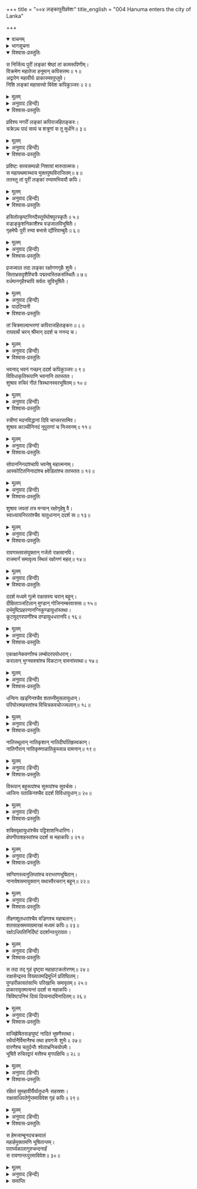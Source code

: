 +++
title = "००४ लङ्कापुरीप्रवेशः"
title_english = "004 Hanuma enters the city of Lanka"

+++
<details open><summary>वाचनम्</summary>
<div caption="श्रीराम-हरिसीताराममूर्ति-घनपाठिभ्यां वचनम्" class="audioEmbed" src="https://archive.org/download/Ramayana-recitation-Sriram-harisItArAmamUrti-Ghanapaati-v2/Kanda_5/Kanda_5_SK-004-Hanuma_enters_the_city_of_Lanka.mp3"></div>
</details>

<details><summary>भागसूचना</summary>

4. हनुमान् जी का लंकापुरी एवं रावणके अन्तःपुरमें प्रवेश
</details>

<details open><summary>विश्वास-प्रस्तुतिः</summary>

स निर्जित्य पुरीं लङ्कां श्रेष्ठां तां कामरूपिणीम्।  
विक्रमेण महातेजा हनूमान् कपिसत्तमः॥ १॥  
अद्वारेण महावीर्यः प्राकारमवपुप्लुवे।  
निशि लङ्कां महासत्त्वो विवेश कपिकुञ्जरः॥ २॥
</details>

<details><summary>मूलम्</summary>

स निर्जित्य पुरीं लङ्कां श्रेष्ठां तां कामरूपिणीम्।  
विक्रमेण महातेजा हनूमान् कपिसत्तमः॥ १॥  
अद्वारेण महावीर्यः प्राकारमवपुप्लुवे।  
निशि लङ्कां महासत्त्वो विवेश कपिकुञ्जरः॥ २॥
</details>

<details><summary>अनुवाद (हिन्दी)</summary>

इच्छानुसार रूप धारण करनेवाली श्रेष्ठ राक्षसी लंकापुरीको अपने पराक्रमसे परास्त करके महातेजस्वी महाबली महान् सत्त्वशाली वानरशिरोमणि कपिकुञ्जर हनुमान् बिना दरवाजेके ही रातमें चहारदीवारी फाँद गये और लंकाके भीतर घुस गये॥ १-२॥
</details>

<details open><summary>विश्वास-प्रस्तुतिः</summary>

प्रविश्य नगरीं लङ्कां कपिराजहितङ्करः।  
चक्रेऽथ पादं सव्यं च शत्रूणां स तु मूर्धनि॥ ३॥
</details>

<details><summary>मूलम्</summary>

प्रविश्य नगरीं लङ्कां कपिराजहितङ्करः।  
चक्रेऽथ पादं सव्यं च शत्रूणां स तु मूर्धनि॥ ३॥
</details>

<details><summary>अनुवाद (हिन्दी)</summary>

कपिराज सुग्रीवका हित करनेवाले हनुमान् जी ने इस तरह लंकापुरीमें प्रवेश करके मानो शत्रुओंके सिरपर अपना बायाँ पैर रख दिया॥ ३॥
</details>

<details open><summary>विश्वास-प्रस्तुतिः</summary>

प्रविष्टः सत्त्वसम्पन्नो निशायां मारुतात्मजः।  
स महापथमास्थाय मुक्तपुष्पविराजितम्॥ ४॥  
ततस्तु तां पुरीं लङ्कां रम्यामभिययौ कपिः।
</details>

<details><summary>मूलम्</summary>

प्रविष्टः सत्त्वसम्पन्नो निशायां मारुतात्मजः।  
स महापथमास्थाय मुक्तपुष्पविराजितम्॥ ४॥  
ततस्तु तां पुरीं लङ्कां रम्यामभिययौ कपिः।
</details>

<details><summary>अनुवाद (हिन्दी)</summary>

सत्त्वगुणसे सम्पन्न पवनपुत्र हनुमान् उस रातमें परकोटेके भीतर प्रवेश करके बिखेरे गये फूलोंसे सुशोभित राजमार्गका आश्रय ले उस रमणीय लंकापुरीकी ओर चले॥ ४ १/२॥
</details>

<details open><summary>विश्वास-प्रस्तुतिः</summary>

हसितोत्कृष्टनिनदैस्तूर्यघोषपुरस्कृतैः॥ ५॥  
वज्राङ्कुशनिकाशैश्च वज्रजालविभूषितैः।  
गृहमेघैः पुरी रम्या बभासे द्यौरिवाम्बुदैः॥ ६॥
</details>

<details><summary>मूलम्</summary>

हसितोत्कृष्टनिनदैस्तूर्यघोषपुरस्कृतैः॥ ५॥  
वज्राङ्कुशनिकाशैश्च वज्रजालविभूषितैः।  
गृहमेघैः पुरी रम्या बभासे द्यौरिवाम्बुदैः॥ ६॥
</details>

<details><summary>अनुवाद (हिन्दी)</summary>

जैसे आकाश श्वेत बादलोंसे सुशोभित होता है, उसी प्रकार वह रमणीय पुरी अपने श्वेत मेघसदृश गृहोंसे उत्तम शोभा पा रही थी। वे गृह अट्टहासजनित उत्कृष्ट शब्दों तथा वाद्यघोषोंसे मुखरित थे। उनमें वज्रों तथा अंकुशोंके चित्र अङ्कित थे और हीरोंके बने हुए झरोखे उनकी शोभा बढ़ाते थे॥ ५-६॥
</details>

<details open><summary>विश्वास-प्रस्तुतिः</summary>

प्रजज्वाल तदा लङ्का रक्षोगणगृहैः शुभैः।  
सिताभ्रसदृशैश्चित्रैः पद्मस्वस्तिकसंस्थितैः॥ ७॥  
वर्धमानगृहैश्चापि सर्वतः सुविभूषितैः।
</details>

<details><summary>मूलम्</summary>

प्रजज्वाल तदा लङ्का रक्षोगणगृहैः शुभैः।  
सिताभ्रसदृशैश्चित्रैः पद्मस्वस्तिकसंस्थितैः॥ ७॥  
वर्धमानगृहैश्चापि सर्वतः सुविभूषितैः।
</details>

<details><summary>अनुवाद (हिन्दी)</summary>

उस समय लंका श्वेत बादलोंके समान सुन्दर एवं विचित्र राक्षस-गृहोंसे प्रकाशित हो रही थी। उन गृहोंमेंसे कोई तो कमलके आकारमें बने हुए थे। कोई१ स्वस्तिकके चिह्न या आकारसे युक्त थे और किन्हींका निर्माण वर्धमानसंज्ञक२ गृहोंके रूपमें हुआ था। वे सभी सब ओरसे सजाये गये थे॥ ७ १/२॥
</details>

<details><summary>पादटिप्पनी</summary>

१-२ वाराहमिहिरकी संहितामें गृहोंके विभिन्न संस्थानों (आकृतियों) का वर्णन किया गया है। उन्हीं संस्थानोंके अनुसार उनके नाम दिये गये हैं। जहाँ स्वस्तिकसंस्थान और वर्धमानसंज्ञक गृहका उल्लेख हुआ है, इनके लक्षणोंको स्पष्ट करनेवाले वचनोंको यहाँ उद‍्धृत किया जाता है—  
चतुःशालं चतुर्द्वारं सर्वतोभद्रसंज्ञितम्।  
पश्चिमद्वाररहितं नन्द्यावर्ताह्वयन्तु तत्॥  
दक्षिणद्वाररहितं वर्धमानं धनप्रदम्।  
प्राग्द्वाररहितं स्वस्तिकाख्यं पुत्रधनप्रदम्॥  
चार शालाओंसे युक्त गृहको, जिसके प्रत्येक दिशामें एक-एक करके चार द्वार हों, ‘सर्वतोभद्र’ कहते हैं। जिसमें तीन ही द्वार हों, पश्चिम दिशाकी ओर द्वार न हो, उसका नाम ‘नन्द्यावर्त’ है। जिसमें दक्षिणके सिवा अन्य तीन दिशाओंमें द्वार हों, उसे ‘वर्धमान्’ गृह कहते हैं। वह धन देनेवाला होता है तथा जिसमें केवल पूर्व दिशाकी ओर द्वार न हो, उस गृहका नाम ‘स्वस्तिक’ है। वह पुत्र और धन देनेवाला होता है।
</details>

<details open><summary>विश्वास-प्रस्तुतिः</summary>

तां चित्रमाल्याभरणां कपिराजहितङ्करः॥ ८॥  
राघवार्थे चरन् श्रीमान् ददर्श च ननन्द च।
</details>

<details><summary>मूलम्</summary>

तां चित्रमाल्याभरणां कपिराजहितङ्करः॥ ८॥  
राघवार्थे चरन् श्रीमान् ददर्श च ननन्द च।
</details>

<details><summary>अनुवाद (हिन्दी)</summary>

वानरराज सुग्रीवका हित करनेवाले श्रीमान् हनुमान् श्रीरघुनाथजीकी कार्यसिद्धिके लिये विचित्र पुष्पमय आभरणोंसे अलंकृत लंकामें विचरने लगे। उन्होंने उस पुरीको अच्छी तरह देखा और देखकर प्रसन्नताका अनुभव किया॥ ८ १/२॥
</details>

<details open><summary>विश्वास-प्रस्तुतिः</summary>

भवनाद् भवनं गच्छन् ददर्श कपिकुञ्जरः॥ ९॥  
विविधाकृतिरूपाणि भवनानि ततस्ततः।  
शुश्राव रुचिरं गीतं त्रिस्थानस्वरभूषितम्॥ १०॥
</details>

<details><summary>मूलम्</summary>

भवनाद् भवनं गच्छन् ददर्श कपिकुञ्जरः॥ ९॥  
विविधाकृतिरूपाणि भवनानि ततस्ततः।  
शुश्राव रुचिरं गीतं त्रिस्थानस्वरभूषितम्॥ १०॥
</details>

<details><summary>अनुवाद (हिन्दी)</summary>

उन कपिश्रेष्ठने जहाँ-तहाँ एक घरसे दूसरे घरपर जाते हुए विविध आकार-प्रकारके भवन देखे तथा हृदय, कण्ठ और मूर्धा—इन तीन स्थानोंसे निकलनेवाले मन्द, मध्यम और उच्च स्वरसे विभूषित मनोहर गीत सुने॥ ९-१०॥
</details>

<details open><summary>विश्वास-प्रस्तुतिः</summary>

स्त्रीणां मदनविद्धानां दिवि चाप्सरसामिव।  
शुश्राव काञ्चीनिनदं नूपुराणां च निःस्वनम्॥ ११॥
</details>

<details><summary>मूलम्</summary>

स्त्रीणां मदनविद्धानां दिवि चाप्सरसामिव।  
शुश्राव काञ्चीनिनदं नूपुराणां च निःस्वनम्॥ ११॥
</details>

<details><summary>अनुवाद (हिन्दी)</summary>

उन्होंने स्वर्गीय अप्सराओंके समान सुन्दरी तथा कामवेदनासे पीड़ित कामिनियोंकी करधनी और पायजेबोंकी झनकार सुनी॥ ११॥
</details>

<details open><summary>विश्वास-प्रस्तुतिः</summary>

सोपाननिनदांश्चापि भवनेषु महात्मनाम्।  
आस्फोटितनिनादांश्च क्ष्वेडितांश्च ततस्ततः॥ १२॥
</details>

<details><summary>मूलम्</summary>

सोपाननिनदांश्चापि भवनेषु महात्मनाम्।  
आस्फोटितनिनादांश्च क्ष्वेडितांश्च ततस्ततः॥ १२॥
</details>

<details><summary>अनुवाद (हिन्दी)</summary>

इसी तरह जहाँ-तहाँ महामनस्वी राक्षसोंके घरोंमें सीढ़ियोंपर चढ़ते समय स्त्रियोंकी काञ्ची और मंजीरकी मधुरध्वनि तथा पुरुषोंके ताल ठोकने और गर्जनेकी भी आवाजें उन्हें सुनायी दीं॥ १२॥
</details>

<details open><summary>विश्वास-प्रस्तुतिः</summary>

शुश्राव जपतां तत्र मन्त्रान् रक्षोगृहेषु वै।  
स्वाध्यायनिरतांश्चैव यातुधानान् ददर्श सः॥ १३॥
</details>

<details><summary>मूलम्</summary>

शुश्राव जपतां तत्र मन्त्रान् रक्षोगृहेषु वै।  
स्वाध्यायनिरतांश्चैव यातुधानान् ददर्श सः॥ १३॥
</details>

<details><summary>अनुवाद (हिन्दी)</summary>

राक्षसोंके घरोंमें बहुतोंको तो उन्होंने वहाँ मन्त्र जपते हुए सुना और कितने ही निशाचरोंको स्वाध्यायमें तत्पर देखा॥ १३॥
</details>

<details open><summary>विश्वास-प्रस्तुतिः</summary>

रावणस्तवसंयुक्तान् गर्जतो राक्षसानपि।  
राजमार्गं समावृत्य स्थितं रक्षोगणं महत्॥ १४॥
</details>

<details><summary>मूलम्</summary>

रावणस्तवसंयुक्तान् गर्जतो राक्षसानपि।  
राजमार्गं समावृत्य स्थितं रक्षोगणं महत्॥ १४॥
</details>

<details><summary>अनुवाद (हिन्दी)</summary>

कई राक्षसोंको उन्होंने रावणकी स्तुतिके साथ गर्जना करते और निशाचरोंकी एक बड़ी भीड़को राजमार्ग रोककर खड़ी हुई देखा॥ १४॥
</details>

<details open><summary>विश्वास-प्रस्तुतिः</summary>

ददर्श मध्यमे गुल्मे राक्षसस्य चरान् बहून्।  
दीक्षिताञ्जटिलान् मुण्डान् गोजिनाम्बरवाससः॥ १५॥  
दर्भमुष्टिप्रहरणानग्निकुण्डायुधांस्तथा।  
कूटमुद‍्गरपाणींश्च दण्डायुधधरानपि॥ १६॥
</details>

<details><summary>मूलम्</summary>

ददर्श मध्यमे गुल्मे राक्षसस्य चरान् बहून्।  
दीक्षिताञ्जटिलान् मुण्डान् गोजिनाम्बरवाससः॥ १५॥  
दर्भमुष्टिप्रहरणानग्निकुण्डायुधांस्तथा।  
कूटमुद‍्गरपाणींश्च दण्डायुधधरानपि॥ १६॥
</details>

<details><summary>अनुवाद (हिन्दी)</summary>

नगरके मध्यभागमें उन्हें रावणके बहुत-से गुप्तचर दिखायी दिये। उनमें कोई योगकी दीक्षा लिये हुए, कोई जटा बढ़ाये, कोई मूड़ मुँड़ाये, कोई गोचर्म या मृगचर्म धारण किये और कोई नंग-धड़ंग थे। कोई मुट्ठीभर कुशोंको ही अस्त्र-रूपसे धारण किये हुए थे। किन्हींका अग्निकुण्ड ही आयुध था। किन्हींके हाथमें कूट या मुद‍्गर था। कोई डंडेको ही हथियाररूपमें लिये हुए थे॥
</details>

<details open><summary>विश्वास-प्रस्तुतिः</summary>

एकाक्षानेकवर्णांश्च लम्बोदरपयोधरान्।  
करालान् भुग्नवक्त्रांश्च विकटान् वामनांस्तथा॥ १७॥
</details>

<details><summary>मूलम्</summary>

एकाक्षानेकवर्णांश्च लम्बोदरपयोधरान्।  
करालान् भुग्नवक्त्रांश्च विकटान् वामनांस्तथा॥ १७॥
</details>

<details><summary>अनुवाद (हिन्दी)</summary>

किन्हींके एक ही आँख थी तो किन्हींके रूप बहुरंगे थे। कितनोंके पेट और स्तन बहुत बड़े थे। कोई बड़े विकराल थे। किन्हींके मुँह टेढ़े-मेढ़े थे। कोई विकट थे तो कोई बौने॥ १७॥
</details>

<details open><summary>विश्वास-प्रस्तुतिः</summary>

धन्विनः खड‍‍्गिनश्चैव शतघ्नीमुसलायुधान्।  
परिघोत्तमहस्तांश्च विचित्रकवचोज्ज्वलान्॥ १८॥
</details>

<details><summary>मूलम्</summary>

धन्विनः खड‍‍्गिनश्चैव शतघ्नीमुसलायुधान्।  
परिघोत्तमहस्तांश्च विचित्रकवचोज्ज्वलान्॥ १८॥
</details>

<details><summary>अनुवाद (हिन्दी)</summary>

किन्हींके पास धनुष, खड्ग, शतघ्नी और मूसलरूप आयुध थे। किन्हींके हाथोंमें उत्तम परिघ विद्यमान थे और कोई विचित्र कवचोंसे प्रकाशित हो रहे थे॥ १८॥
</details>

<details open><summary>विश्वास-प्रस्तुतिः</summary>

नातिस्थूलान् नातिकृशान् नातिदीर्घातिह्रस्वकान्।  
नातिगौरान् नातिकृष्णान्नातिकुब्जान्न वामनान्॥ १९॥
</details>

<details><summary>मूलम्</summary>

नातिस्थूलान् नातिकृशान् नातिदीर्घातिह्रस्वकान्।  
नातिगौरान् नातिकृष्णान्नातिकुब्जान्न वामनान्॥ १९॥
</details>

<details><summary>अनुवाद (हिन्दी)</summary>

कुछ निशाचर न तो अधिक मोटे थे, न अधिक दुर्बल, न बहुत लंबे थे न अधिक छोटे, न बहुत गोरे थे न अधिक काले तथा न अधिक कुबड़े थे न विशेष बौने ही॥ १९॥
</details>

<details open><summary>विश्वास-प्रस्तुतिः</summary>

विरूपान् बहुरूपांश्च सुरूपांश्च सुवर्चसः।  
ध्वजिनः पताकिनश्चैव ददर्श विविधायुधान्॥ २०॥
</details>

<details><summary>मूलम्</summary>

विरूपान् बहुरूपांश्च सुरूपांश्च सुवर्चसः।  
ध्वजिनः पताकिनश्चैव ददर्श विविधायुधान्॥ २०॥
</details>

<details><summary>अनुवाद (हिन्दी)</summary>

कोई बड़े कुरूप थे, कोई अनेक प्रकारके रूप धारण कर सकते थे, किन्हींका रूप सुन्दर था, कोई बड़े तेजस्वी थे तथा किन्हींके पास ध्वजा, पताका और अनेक प्रकारके अस्त्र-शस्त्र थे॥ २०॥
</details>

<details open><summary>विश्वास-प्रस्तुतिः</summary>

शक्तिवृक्षायुधांश्चैव पट्टिशाशनिधारिणः।  
क्षेपणीपाशहस्तांश्च ददर्श स महाकपिः॥ २१॥
</details>

<details><summary>मूलम्</summary>

शक्तिवृक्षायुधांश्चैव पट्टिशाशनिधारिणः।  
क्षेपणीपाशहस्तांश्च ददर्श स महाकपिः॥ २१॥
</details>

<details><summary>अनुवाद (हिन्दी)</summary>

कोई शक्ति और वृक्षरूप आयुध धारण किये देखे जाते थे तथा किन्हींके पास पट्टिश, वज्र, गुलेल और पाश थे। महाकपि हनुमान् ने उन सबको देखा॥ २१॥
</details>

<details open><summary>विश्वास-प्रस्तुतिः</summary>

स्रग्विणस्त्वनुलिप्तांश्च वराभरणभूषितान्।  
नानावेषसमायुक्तान् यथास्वैरचरान् बहून्॥ २२॥
</details>

<details><summary>मूलम्</summary>

स्रग्विणस्त्वनुलिप्तांश्च वराभरणभूषितान्।  
नानावेषसमायुक्तान् यथास्वैरचरान् बहून्॥ २२॥
</details>

<details><summary>अनुवाद (हिन्दी)</summary>

किन्हींके गलेमें फूलोंके हार थे और ललाट आदि अंग चन्दनसे चर्चित थे। कोई श्रेष्ठ आभूषणोंसे सजे हुए थे। कितने ही नाना प्रकारके वेशभूषासे संयुक्त थे और बहुतेरे स्वेच्छानुसार विचरनेवाले जान पड़ते थे॥ २२॥
</details>

<details open><summary>विश्वास-प्रस्तुतिः</summary>

तीक्ष्णशूलधरांश्चैव वज्रिणश्च महाबलान्।  
शतसाहस्रमव्यग्रमारक्षं मध्यमं कपिः॥ २३॥  
रक्षोऽधिपतिनिर्दिष्टं ददर्शान्तःपुराग्रतः।
</details>

<details><summary>मूलम्</summary>

तीक्ष्णशूलधरांश्चैव वज्रिणश्च महाबलान्।  
शतसाहस्रमव्यग्रमारक्षं मध्यमं कपिः॥ २३॥  
रक्षोऽधिपतिनिर्दिष्टं ददर्शान्तःपुराग्रतः।
</details>

<details><summary>अनुवाद (हिन्दी)</summary>

कितने ही राक्षस तीखे शूल तथा वज्र लिये हुए थे। वे सब-के-सब महान् बलसे सम्पन्न थे। इनके सिवा कपिवर हनुमान् ने एक लाख रक्षक सेनाको राक्षसराज रावणकी आज्ञासे सावधान होकर नगरके मध्यभागकी रक्षामें संलग्न देखा। वे सारे सैनिक रावणके अन्तःपुरके अग्रभागमें स्थित थे॥ २३ १/२॥
</details>

<details open><summary>विश्वास-प्रस्तुतिः</summary>

स तदा तद् गृहं दृष्ट्वा महाहाटकतोरणम्॥ २४॥  
राक्षसेन्द्रस्य विख्यातमद्रिमूर्ध्नि प्रतिष्ठितम्।  
पुण्डरीकावतंसाभिः परिखाभिः समावृतम्॥ २५॥  
प्राकारावृतमत्यन्तं ददर्श स महाकपिः।  
त्रिविष्टपनिभं दिव्यं दिव्यनादविनादितम्॥ २६॥
</details>

<details><summary>मूलम्</summary>

स तदा तद् गृहं दृष्ट्वा महाहाटकतोरणम्॥ २४॥  
राक्षसेन्द्रस्य विख्यातमद्रिमूर्ध्नि प्रतिष्ठितम्।  
पुण्डरीकावतंसाभिः परिखाभिः समावृतम्॥ २५॥  
प्राकारावृतमत्यन्तं ददर्श स महाकपिः।  
त्रिविष्टपनिभं दिव्यं दिव्यनादविनादितम्॥ २६॥
</details>

<details><summary>अनुवाद (हिन्दी)</summary>

रक्षक सेनाके लिये जो विशाल भवन बना था, उसका फाटक बहुमूल्य सुवर्णद्वारा निर्मित हुआ था। उस आरक्षाभवनको देखकर महाकपि हनुमान् जी ने राक्षसराज रावणके सुप्रसिद्ध राजमहलपर दृष्टिपात किया, जो त्रिकूट पर्वतके एक शिखरपर प्रतिष्ठित था। वह सब ओरसे श्वेत कमलोंद्वारा अलंकृत खाइयोंसे घिरा हुआ था। उसके चारों ओर बहुत ऊँचा परकोटा था, जिसने उस राजभवनको घेर रखा था। वह दिव्य भवन स्वर्गलोकके समान मनोहर था और वहाँ संगीत आदिके दिव्य शब्द गूँज रहे थे॥ २४—२६॥
</details>

<details open><summary>विश्वास-प्रस्तुतिः</summary>

वाजिह्रेषितसङ्घुष्टं नादितं भूषणैस्तथा।  
रथैर्यानैर्विमानैश्च तथा हयगजैः शुभैः॥ २७॥  
वारणैश्च चतुर्दन्तैः श्वेताभ्रनिचयोपमैः।  
भूषितै रुचिरद्वारं मत्तैश्च मृगपक्षिभिः॥ २८॥
</details>

<details><summary>मूलम्</summary>

वाजिह्रेषितसङ्घुष्टं नादितं भूषणैस्तथा।  
रथैर्यानैर्विमानैश्च तथा हयगजैः शुभैः॥ २७॥  
वारणैश्च चतुर्दन्तैः श्वेताभ्रनिचयोपमैः।  
भूषितै रुचिरद्वारं मत्तैश्च मृगपक्षिभिः॥ २८॥
</details>

<details><summary>अनुवाद (हिन्दी)</summary>

घोड़ोंकी हिनहिनाहटकी आवाज भी वहाँ सब ओर फैली हुई थी। आभूषणोंकी रुनझुन भी कानोंमें पड़ती रहती थी। नाना प्रकारके रथ, पालकी आदि सवारी, विमान, सुन्दर हाथी, घोड़े, श्वेत बादलोंकी घटाके समान दिखायी देनेवाले चार दाँतोंसे युक्त सजे-सजाये मतवाले हाथी तथा मदमत्त पशु-पक्षियोंके संचरणसे उस राजमहलका द्वार बड़ा सुन्दर दिखायी देता था॥ २७-२८॥
</details>

<details open><summary>विश्वास-प्रस्तुतिः</summary>

रक्षितं सुमहावीर्यैर्यातुधानैः सहस्रशः।  
राक्षसाधिपतेर्गुप्तमाविवेश गृहं कपिः॥ २९॥
</details>

<details><summary>मूलम्</summary>

रक्षितं सुमहावीर्यैर्यातुधानैः सहस्रशः।  
राक्षसाधिपतेर्गुप्तमाविवेश गृहं कपिः॥ २९॥
</details>

<details><summary>अनुवाद (हिन्दी)</summary>

सहस्रों महापराक्रमी निशाचर राक्षसराजके उस महलकी रक्षा करते थे। उस गुप्त भवनमें भी कपिवर हनुमान् जी जा पहुँचे॥ २९॥
</details>

<details open><summary>विश्वास-प्रस्तुतिः</summary>

स हेमजाम्बूनदचक्रवालं  
महार्हमुक्तामणि भूषितान्तम्।  
परार्घ्यकालागुरुचन्दनार्हं  
स रावणान्तःपुरमाविवेश॥ ३०॥
</details>

<details><summary>मूलम्</summary>

स हेमजाम्बूनदचक्रवालं  
महार्हमुक्तामणि भूषितान्तम्।  
परार्घ्यकालागुरुचन्दनार्हं  
स रावणान्तःपुरमाविवेश॥ ३०॥
</details>

<details><summary>अनुवाद (हिन्दी)</summary>

तदनन्तर जिसके चारों ओर सुवर्ण एवं जाम्बूनदका परकोटा था, जिसका ऊपरी भाग बहुमूल्य मोती और मणियोंसे विभूषित था तथा अत्यन्त उत्तम काले अगुरु एवं चन्दनसे जिसकी अर्चना की जाती थी, रावणके उस अन्तःपुरमें हनुमान् जी ने प्रवेश किया॥ ३०॥
</details>

<details><summary>समाप्तिः</summary>

इत्यार्षे श्रीमद्रामायणे वाल्मीकीये आदिकाव्ये सुन्दरकाण्डे चतुर्थः सर्गः॥ ४॥  
इस प्रकार श्रीवाल्मीकिनिर्मित आर्षरामायण आदिकाव्यके सुन्दरकाण्डमें चौथा सर्ग पूरा हुआ॥ ४॥
</details>

